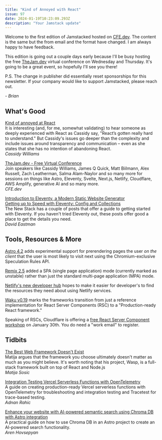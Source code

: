 ```yaml
---
title: "Kind of Annoyed with React"
issue: 97
date: 2024-01-19T10:23:09.293Z
description: "Your Jamstack update"
---
```


Welcome to the first edition of Jamstacked hosted on [CFE.dev](https://cfe.dev). The content is the same but the from email and the format have changed. I am always happy to have feedback.

This edition is going out a couple days early because I'll be busy hosting the free [TheJam.dev](https://thejam.dev) virtual conference on Wednesday and Thursday. It's going to be a great event, so hopefully I'll see you there!

P.S. The change in publisher did essentially reset sponsorships for this newsletter. If your company would like to support Jamstacked, please reach out.

*- Brian*
## What's Good

[Kind of annoyed at React](https://blog.cassidoo.co/post/annoyed-at-react/)<br>
It is interesting (and, for me, somewhat validating) to hear someone as deeply experienced with React as Cassidy say, "React’s gotten really hard to understand." But Cassidy's issues go deeper than the complexity and include issues around transparency and communication – even as she states that she has no intention of abandoning React.<br>
_Cassidy Williams_

[TheJam.dev - Free Virtual Conference](https://thejam.dev)<br>
Join speakers like Cassidy Williams, James Q Quick, Matt Biilmann, Alex Russell, Zach Leatherman, Salma Alam-Naylor and so many more for sessions on things like Astro, Eleventy, Svelte, Next.js, Netlify, Cloudflare, AWS Amplify, generative AI and so many more.<br>
_CFE.dev_

[Introduction to Eleventy, a Modern Static Website Generator](https://thenewstack.io/introduction-to-eleventy-a-modern-static-website-generator/)<br>
[Getting up to Speed with Eleventy: Config and Collections](https://thenewstack.io/getting-up-to-speed-with-eleventy-config-and-collections/)<br>
The New Stack has a couple of posts that offer a guide to getting started with Eleventy. If you haven't tried Eleventy out, these posts offer good a place to get the details you need.<br>
_David Eastman_
## Tools, Resources & More

[Astro 4.2](https://astro.build/blog/astro-420/) adds experimental support for prerendering pages the user _on the client_ that the user is most likely to visit next using the Chromium-exclusive Speculation Rules API.

[Remix 2.5](https://github.com/remix-run/remix/blob/main/CHANGELOG.md#v250) added a SPA (single page application) mode (currently marked as unstable) rather than just the standard multi-page application (MPA) mode.

[Netlify's new developer hub](https://www.netlify.com/blog/hello-world-says-the-netlify-developer-hub/) hopes to make it easier for developer's to find the resources they need about using Netlify services.

[Waku v0.19](https://waku.gg/blog/introducing-create-pages) marks the frameworks transition from just a reference implementation for React Server Components (RSC) to a "Production-ready React framework."

Speaking of RSCs, Cloudflare is offering a [free React Server Component workshop](https://www.cloudflare.com/lp/react-server-components-workshop/) on January 30th. You do need a "work email" to register.

## Tidbits

[The Best Web Framework Doesn't Exist](https://dev.to/wasp/the-best-web-framework-doesnt-exist-2aom)<br>
Matija argues that the framework you choose ultimately doesn't matter as much as you might believe. It's worth noting that his project, Wasp, is a full-stack framework built on top of React and Node.js<br>
_Matija Sosic_

[Integration Testing Vercel Serverless Functions with OpenTelemetry](https://tracetest.io/blog/integration-testing-vercel-serverless-functions-with-opentelemetry)<br>
A guide on creating production-ready Vercel serverless functions with OpenTelemetry for troubleshooting and integration testing and Tracetest for trace-based testing.<br>
_Adnan Rahic_

[Enhance your website with AI-powered semantic search using Chroma DB with Astro integration](https://bejamas.io/blog/ai-powered-semantic-search-chroma-db-and-astro/)<br>
A practical guide on how to use Chroma DB in an Astro project to create an AI-powered search functionality.<br>
_Aren Hovsepyan_